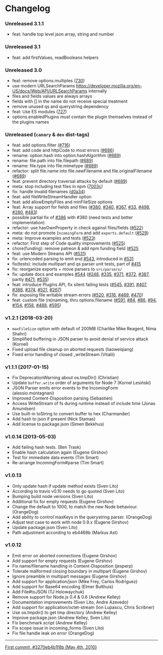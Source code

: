 # Changelog

### Unreleased 3.1.1

 * feat: handle top level json array, string and number

### Unreleased 3.1

 * feat: add firstValues, readBooleans helpers

### Unreleased 3.0

 * feat: remove options.multiples ([730](https://github.com/node-formidable/formidable/pull/730))
 * use modern URLSearchParams https://developer.mozilla.org/en-US/docs/Web/API/URLSearchParams internally
 * files and fields values are always arrays
 * fields with [] in the name do not receive special treatment
 * remove unused qs and querystring dependency
 * feat: Use ES modules ([727](https://github.com/node-formidable/formidable/pull/727))
 * options.enabledPlugins must contain the plugin themselves instead of the plugins names 


### Unreleased (`canary` & `dev` dist-tags)

 * feat: add options.filter ([#716](https://github.com/node-formidable/formidable/pull/716))
 * feat: add code and httpCode to most errors ([#686](https://github.com/node-formidable/formidable/pull/686))
 * rename: option.hash into option.hashAlgorithm ([#689](https://github.com/node-formidable/formidable/pull/689))
 * rename: file.path into file.filepath ([#689](https://github.com/node-formidable/formidable/pull/689))
 * rename: file.type into file.mimetype ([#689](https://github.com/node-formidable/formidable/pull/689))
 * refactor: split file.name into file.newFilename and file.originalFilename ([#689](https://github.com/node-formidable/formidable/pull/689))
 * feat: prevent directory traversal attacks by default ([#689](https://github.com/node-formidable/formidable/pull/689))
 * meta: stop including test files in npm ([7003c](https://github.com/node-formidable/formidable/commit/7003cd6133f90c384081accb51743688d5e1f4be))
 * fix: handle invalid filenames ([d0a34](https://github.com/node-formidable/formidable/commit/d0a3484b048b8c177e62d66aecb03f5928f7a857))
 * feat: add fileWriteStreamHandler option
 * feat: add allowEmptyFiles and minFileSize options
 * feat: Array support for fields and files ([#380](https://github.com/node-formidable/node-formidable/pull/380), [#340](https://github.com/node-formidable/node-formidable/pull/340), [#367](https://github.com/node-formidable/node-formidable/pull/367), [#33](https://github.com/node-formidable/node-formidable/issues/33), [#498](https://github.com/node-formidable/node-formidable/issues/498), [#280](https://github.com/node-formidable/node-formidable/issues/280), [#483](https://github.com/node-formidable/node-formidable/issues/483))
 * possible partial fix of [#386](https://github.com/node-formidable/node-formidable/pull/386) with #380 (need tests and better implementation)
 * refactor: use hasOwnProperty in check against files/fields ([#522](https://github.com/node-formidable/node-formidable/pull/522))
 * meta: do not promote `IncomingForm` and add `exports.default` ([#529](https://github.com/node-formidable/node-formidable/pull/529))
 * meta: Improve examples and tests ([#523](https://github.com/node-formidable/node-formidable/pull/523))
 * refactor: First step of Code quality improvements ([#525](https://github.com/node-formidable/node-formidable/pull/525))
 * chore(funding): remove patreon & add npm funding field ([#525](https://github.com/node-formidable/node-formidable/pull/532)
 * feat: use Modern Streams API ([#531](https://github.com/node-formidable/node-formidable/pull/531))
 * fix: urlencoded parsing to emit end [#543](https://github.com/node-formidable/node-formidable/pull/543), introduced in [#531](https://github.com/node-formidable/node-formidable/pull/531)
 * fix(tests): include multipart and qs parser unit tests, part of [#415](https://github.com/node-formidable/node-formidable/issues/415)
 * fix: reorganize exports + move parsers to `src/parsers/`
 * fix: update docs and examples [#544](https://github.com/node-formidable/node-formidable/pull/544) ([#248](https://github.com/node-formidable/node-formidable/issues/248), [#335](https://github.com/node-formidable/node-formidable/issues/335), [#371](https://github.com/node-formidable/node-formidable/issues/371), [#372](https://github.com/node-formidable/node-formidable/issues/372), [#387](https://github.com/node-formidable/node-formidable/issues/387), partly [#471](https://github.com/node-formidable/node-formidable/issues/471), [#535](https://github.com/node-formidable/node-formidable/issues/535))
 * feat: introduce Plugins API, fix silent failing tests ([#545](https://github.com/node-formidable/node-formidable/pull/545), [#391](https://github.com/node-formidable/node-formidable/pull/391), [#407](https://github.com/node-formidable/node-formidable/pull/407), [#386](https://github.com/node-formidable/node-formidable/pull/386), [#374](https://github.com/node-formidable/node-formidable/pull/374), [#521](https://github.com/node-formidable/node-formidable/pull/521), [#267](https://github.com/node-formidable/node-formidable/pull/267))
 * fix: exposing file writable stream errors ([#520](https://github.com/node-formidable/node-formidable/pull/520), [#316](https://github.com/node-formidable/node-formidable/pull/316), [#469](https://github.com/node-formidable/node-formidable/pull/469), [#470](https://github.com/node-formidable/node-formidable/pull/470))
 * feat: custom file (re)naming, thru options.filename ([#591](https://github.com/node-formidable/node-formidable/pull/591), [#84](https://github.com/node-formidable/node-formidable/issues/84), [#86](https://github.com/node-formidable/node-formidable/issues/86), [#94](https://github.com/node-formidable/node-formidable/issues/94), [#154](https://github.com/node-formidable/node-formidable/issues/154), [#158](https://github.com/node-formidable/node-formidable/issues/158), [#488](https://github.com/node-formidable/node-formidable/issues/488), [#595](https://github.com/node-formidable/node-formidable/issues/595))


 
### v1.2.1 (2018-03-20)

 * `maxFileSize` option with default of 200MB (Charlike Mike Reagent, Nima Shahri)
 * Simplified buffering in JSON parser to avoid denial of service attack (Kornel)
 * Fixed upload file cleanup on aborted requests (liaoweiqiang)
 * Fixed error handling of closed _writeStream (Vitalii)

### v1.1.1 (2017-01-15)

 * Fix DeprecationWarning about os.tmpDir() (Christian)
 * Update `buffer.write` order of arguments for Node 7 (Kornel Lesiński)
 * JSON Parser emits error events to the IncomingForm (alessio.montagnani)
 * Improved Content-Disposition parsing (Sebastien)
 * Access WriteStream of fs during runtime instead of include time (Jonas Amundsen)
 * Use built-in toString to convert buffer to hex (Charmander)
 * Add hash to json if present (Nick Stamas)
 * Add license to package.json (Simen Bekkhus)

### v1.0.14 (2013-05-03)

* Add failing hash tests. (Ben Trask)
* Enable hash calculation again (Eugene Girshov)
* Test for immediate data events (Tim Smart)
* Re-arrange IncomingForm#parse (Tim Smart)

### v1.0.13

* Only update hash if update method exists (Sven Lito)
* According to travis v0.10 needs to go quoted (Sven Lito)
* Bumping build node versions (Sven Lito)
* Additional fix for empty requests (Eugene Girshov)
* Change the default to 1000, to match the new Node behaviour. (OrangeDog)
* Add ability to control maxKeys in the querystring parser. (OrangeDog)
* Adjust test case to work with node 0.9.x (Eugene Girshov)
* Update package.json (Sven Lito)
* Path adjustment according to eb4468b (Markus Ast)

### v1.0.12

* Emit error on aborted connections (Eugene Girshov)
* Add support for empty requests (Eugene Girshov)
* Fix name/filename handling in Content-Disposition (jesperp)
* Tolerate malformed closing boundary in multipart (Eugene Girshov)
* Ignore preamble in multipart messages (Eugene Girshov)
* Add support for application/json (Mike Frey, Carlos Rodriguez)
* Add support for Base64 encoding (Elmer Bulthuis)
* Add File#toJSON (TJ Holowaychuk)
* Remove support for Node.js 0.4 & 0.6 (Andrew Kelley)
* Documentation improvements (Sven Lito, Andre Azevedo)
* Add support for application/octet-stream (Ion Lupascu, Chris Scribner)
* Use os.tmpdir() to get tmp directory (Andrew Kelley)
* Improve package.json (Andrew Kelley, Sven Lito)
* Fix benchmark script (Andrew Kelley)
* Fix scope issue in incoming_forms (Sven Lito)
* Fix file handle leak on error (OrangeDog)

---

[First commit, #3270eb4b1f8b (May 4th, 2010)](https://github.com/node-formidable/formidable/commit/3270eb4b1f8bb667b8c12f64c36a4e7b854216d8)
